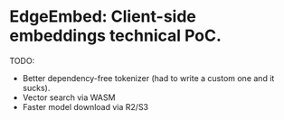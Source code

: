 # EdgeEmbed: Client-side embeddings technical PoC. 

TODO:
- Better dependency-free tokenizer (had to write a custom one and it sucks).
- Vector search via WASM
- Faster model download via R2/S3

